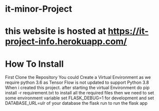 # it-minor-Project
# this website is hosted at  https://it-project-info.herokuapp.com/
# How To Install

First Clone the Repository
You could Create a Virtual Environment as we require python 3.6 as Tensor Flow is not updated to support Python 3.8
When i created this project.
after starting the virtual Environment do pip install -r requirement.txt to install all the required files
then we need to set some environment variable
set FLASK_DEBUG=1 for development
and set DATABASE_URL=ulr of your database
the flask run to run the flask app
